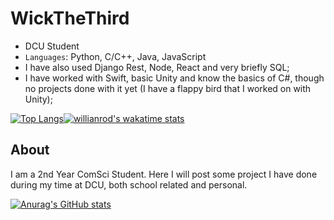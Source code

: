 
# WickTheThird

- DCU Student
- `Languages`: Python, C/C++, Java, JavaScript
- I have also used Django Rest, Node, React and very briefly SQL;
- I have worked with Swift, basic Unity and know the basics of C#, though no projects done with it yet (I have a flappy bird that I worked on with Unity);

[![Top Langs](https://github-readme-stats-git-masterrstaa-rickstaa.vercel.app/api/top-langs/?username=WickTheThird)](https://github.com/anuraghazra/github-readme-stats)[![willianrod's wakatime stats](https://github-readme-stats.vercel.app/api/wakatime?username=WickTheThird)](https://github.com/anuraghazra/github-readme-stats)


  
## About

I am a 2nd Year ComSci Student. Here I will post some project I have done during my time at DCU, both school related and personal.

[![Anurag's GitHub stats](https://github-readme-stats.vercel.app/api?username=WickTheThird)](https://github.com/anuraghazra/github-readme-stats)
